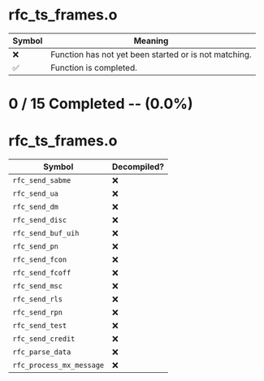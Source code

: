 # rfc_ts_frames.o
| Symbol | Meaning 
| ------------- | ------------- 
| :x: | Function has not yet been started or is not matching. 
| :white_check_mark: | Function is completed. 


# 0 / 15 Completed -- (0.0%)
# rfc_ts_frames.o
| Symbol | Decompiled? |
| ------------- | ------------- |
| `rfc_send_sabme` | :x: |
| `rfc_send_ua` | :x: |
| `rfc_send_dm` | :x: |
| `rfc_send_disc` | :x: |
| `rfc_send_buf_uih` | :x: |
| `rfc_send_pn` | :x: |
| `rfc_send_fcon` | :x: |
| `rfc_send_fcoff` | :x: |
| `rfc_send_msc` | :x: |
| `rfc_send_rls` | :x: |
| `rfc_send_rpn` | :x: |
| `rfc_send_test` | :x: |
| `rfc_send_credit` | :x: |
| `rfc_parse_data` | :x: |
| `rfc_process_mx_message` | :x: |
